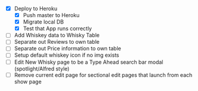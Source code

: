 + [x] Deploy to Heroku
  + [x] Push master to Heroku
  + [x] Migrate local DB
  + [x] Test that App runs correctly
+ [ ] Add Whiskey data to Whisky Table
+ [ ] Separate out Reviews to own table
+ [ ] Separate out Price information to own table 
+ [ ] Setup default whiskey icon if no img exists
+ [ ] Edit New Whisky page to be a Type Ahead search bar modal (spotlight/Alfred style)
+ [ ] Remove current edit page for sectional edit pages that launch from each show page
